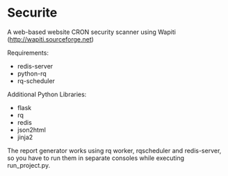 # Securite
A web-based website CRON security scanner using Wapiti (http://wapiti.sourceforge.net)

Requirements:
 * redis-server
 * python-rq
 * rq-scheduler

Additional Python Libraries:
 * flask
 * rq
 * redis
 * json2html
 * jinja2

The report generator works using rq worker, rqscheduler and redis-server, so you have to run them in separate consoles while executing run_project.py.